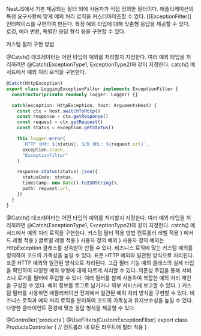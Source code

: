 NestJS에서 기본 제공되는 필터 외에 사용자가 직접 정의한 필터이다.
애플리케이션의 특정 요구사항에 맞게 예외 처리 로직을 커스터마이즈할 수 있다.
[[ExceptionFilter]] 인터페이스를 구현하여 만든다.
특정 예외 타입에 대해 맞춤형 응답을 제공할 수 있다.
로깅, 에러 변환, 특별한 응답 형식 등을 구현할 수 있다.

커스텀 필터 구현 방법

@Catch() 데코레이터는 어떤 타입의 예외를 처리할지 지정한다.
여러 예외 타입을 처리하려면 @Catch(ExceptionType1, ExceptionType2)와 같이 지정한다.
catch() 메서드에서 예외 처리 로직을 구현한다.

```ts
@Catch(HttpException)
export class LoggingExceptionFilter implements ExceptionFilter {
  constructor(private readonly logger: Logger) {}

  catch(exception: HttpException, host: ArgumentsHost) {
    const ctx = host.switchToHttp()
    const response = ctx.getResponse()
    const request = ctx.getRequest()
    const status = exception.getStatus()

    this.logger.error(
      `HTTP 상태: ${status}, 요청 URL: ${request.url}`,
      exception.stack,
      "ExceptionFilter"
    )

    response.status(status).json({
      statusCode: status,
      timestamp: new Date().toISOString(),
      path: request.url,
    })
  }
}
```

@Catch() 데코레이터는 어떤 타입의 예외를 처리할지 지정한다.
여러 예외 타입을 처리하려면 @Catch(ExceptionType1, ExceptionType2)와 같이 지정한다.
catch() 메서드에서 예외 처리 로직을 구현한다.
커스텀 필터 적용 방법
컨트롤러 레벨 적용
}
메서드 레벨 적용
}
글로벌 레벨 적용
}
사용자 정의 예외
}
사용자 정의 예외는 HttpException 클래스를 상속받아 만들 수 있다.
비즈니스 로직에 맞는 커스텀 예외를 정의하여 코드의 가독성을 높일 수 있다.
표준 HTTP 예외와 일관된 방식으로 처리된다.
표준 HTTP 예외와 일관된 방식으로 처리된다.
고급 필터 기능
예외 클래스의 실제 타입을 확인하여 다양한 예외 유형에 대해 다르게 처리할 수 있다.
의존성 주입을 통해 서비스나 로거를 필터에 주입할 수 있다.
여러 필터를 함께 사용하여 복잡한 예외 처리 체인을 구성할 수 있다.
예외 정보를 로그로 남기거나 외부 서비스에 보고할 수 있다.
}
커스텀 필터를 사용하면 애플리케이션 전체에서 일관된 예외 처리 방식을 구현할 수 있다.
비즈니스 로직과 예외 처리 로직을 분리하여 코드의 가독성과 유지보수성을 높일 수 있다.
다양한 클라이언트 환경에 맞춘 응답 형식을 제공할 수 있다.

@Controller('products')
@UseFilters(CustomExceptionFilter)
export class ProductsController {
// 컨트롤러 내 모든 라우트에 필터 적용
}
